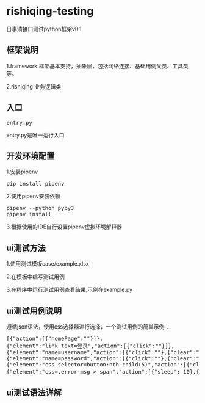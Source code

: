 # rishiqing-testing
日事清接口测试python框架v0.1


框架说明
-----
1.framework
框架基本支持，抽象层，包括网络连接、基础用例父类、工具类等。

2.rishiqing
业务逻辑类

入口
-----
<pre>
entry.py
</pre>
entry.py是唯一运行入口

开发环境配置
-----
1.安装pipenv
<pre>
pip install pipenv
</pre>

2.使用pipenv安装依赖
<pre>
pipenv --python pypy3
pipenv install
</pre>

3.根据使用的IDE自行设置pipenv虚拟环境解释器

ui测试方法
-----
1.使用测试模板case/example.xlsx

2.在模板中编写测试用例

3.在程序中运行测试用例查看结果,示例在example.py

ui测试用例说明
-----
遵循json语法，使用css选择器进行选择，一个测试用例的简单示例：
<pre>
[{"action":[{"homePage":""}]},
{"element":"link_text=登录","action":[{"click":""}]},
{"element":"name=username","action":[{"click":""},{"clear":""},{"sendKey":"qy02@qq.com"}]},
{"element":"name=password","action":[{"click":""},{"clear":""},{"sendKey":"rsq123456"}]},
{"element":"css_selector=button:nth-child(5)","action":[{"click":""}]},
{"element":"css=.error-msg > span","action":[{"sleep": 10},{"check":"用户名或密码错误"}]}]
</pre>

ui测试语法详解
-----


